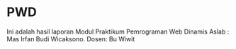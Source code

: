 # PWD
Ini adalah hasil laporan Modul Praktikum Pemrograman Web Dinamis Aslab : Mas Irfan Budi Wicaksono. Dosen: Bu Wiwit
